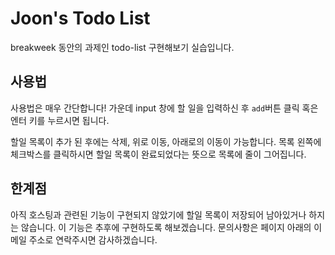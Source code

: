 # Joon's Todo List

breakweek 동안의 과제인 todo-list 구현해보기 실습입니다.

## 사용법

사용법은 매우 간단합니다! 가운데 input 창에 할 일을 입력하신 후 `add`버튼 클릭 혹은 엔터 키를 누르시면 됩니다.

할일 목록이 추가 된 후에는 삭제, 위로 이동, 아래로의 이동이 가능합니다. 목록 왼쪽에 체크박스를 클릭하시면 할일 목록이 완료되었다는 뜻으로 목록에 줄이 그어집니다.



## 한계점

아직 호스팅과 관련된 기능이 구현되지 않았기에 할일 목록이 저장되어 남아있거나 하지는 않습니다. 이 기능은 추후에 구현하도록 해보겠습니다. 문의사항은 페이지 아래의 이메일 주소로 연락주시면 감사하겠습니다.


